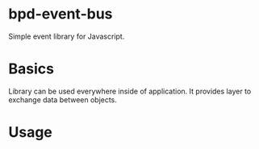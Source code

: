 # bpd-event-bus
Simple event library for Javascript.

# Basics
Library can be used everywhere inside of application.
It provides layer to exchange data between objects.

# Usage